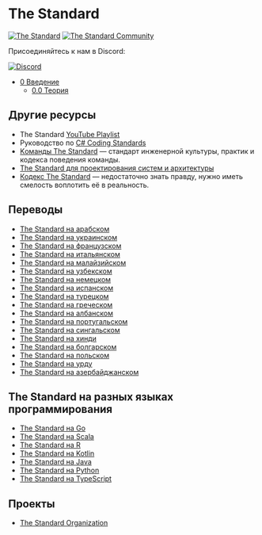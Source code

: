 # The Standard

[![The Standard](https://img.shields.io/github/v/release/hassanhabib/The-Standard?filter=v2.10.3&style=default&label=Версия%20The%20Standard&color=2ea44f)](https://github.com/hassanhabib/The-Standard)
[![The Standard Community](https://img.shields.io/discord/934130100008538142?style=default&color=%237289da&label=The%20Standard%20Сообщество&logo=Discord)](https://discord.gg/vdPZ7hS52X)

Присоединяйтесь к нам в Discord:

[![Discord](https://discord.com/api/guilds/934130100008538142/widget.png?style=banner2)](https://discord.gg/vdPZ7hS52X)

- [0 Введение](0.Введение/0.Введение.md)
  - [0.0 Теория](https://github.com/hassanhabib/The-Standard-Russian/blob/users/ZafarUrakov/documentations-the-theory/0.%D0%92%D0%B2%D0%B5%D0%B4%D0%B5%D0%BD%D0%B8%D0%B5/0.0%20%D0%A2%D0%B5%D0%BE%D1%80%D0%B8%D1%8F.md)

## Другие ресурсы
- The Standard [YouTube Playlist](https://www.youtube.com/watch?v=8PveoymxCok&list=PLan3SCnsISTQqmSTZHQbGxBmVDwQdrlub)
- Руководство по [C# Coding Standards](https://github.com/hassanhabib/CSharpCodingStandard/blob/master/Readme.md)
- [Kоманды The Standard](https://github.com/hassanhabib/The-Standard-Team/blob/main/README.md) — стандарт инженерной культуры, практик и кодекса поведения команды.
- [The Standard для проектирования систем и архитектуры](https://github.com/hassanhabib/The-Standard-Systems-Design/blob/main/README.md)
- [Кодекс The Standard](https://github.com/hassanhabib/The-Standard-Codex/blob/main/README.md) — недостаточно знать правду, нужно иметь смелость воплотить её в реальность.

## Переводы
- [The Standard на арабском](https://github.com/hassanhabib/The-Standard-Arabic)
- [The Standard на украинском](https://github.com/hassanhabib/The-Standard-Ukrainian)
- [The Standard на французском](https://github.com/hassanhabib/The-Standard-French)
- [The Standard на итальянском](https://github.com/hassanhabib/The-Standard-Italian)
- [The Standard на малайзийском](https://github.com/hassanhabib/The-Standard-Malaysian)
- [The Standard на узбекском](https://github.com/hassanhabib/The-Standard-Uzbek)
- [The Standard на немецком](https://github.com/hassanhabib/The-Standard-German)
- [The Standard на испанском](https://github.com/hassanhabib/The-Standard-Spanish)
- [The Standard на турецком](https://github.com/hassanhabib/The-Standard-Turkish)
- [The Standard на греческом](https://github.com/hassanhabib/The-Standard-Greek)
- [The Standard на албанском](https://github.com/hassanhabib/The-Standard-Albanian)
- [The Standard на португальском](https://github.com/hassanhabib/The-Standard-Portuguese)
- [The Standard на сингальском](https://github.com/hassanhabib/The-Standard-Sinhala)
- [The Standard на хинди](https://github.com/hassanhabib/The-Standard-Hindi)
- [The Standard на болгарском](https://github.com/hassanhabib/The-Standard-Bulgarian)
- [The Standard на польском](https://github.com/hassanhabib/The-Standard-Polish)
- [The Standard на урду](https://github.com/hassanhabib/The-Standard-Urdu)
- [The Standard на азербайджанском](https://github.com/hassanhabib/The-Standard-Azerbaijani)

## The Standard на разных языках программирования
- [The Standard на Go](https://github.com/hassanhabib/StandardGoLang)
- [The Standard на Scala](https://github.com/hassanhabib/StandardScala)
- [The Standard на R](https://github.com/hassanhabib/StandardR)
- [The Standard на Kotlin](https://github.com/hassanhabib/StandardKotlin)
- [The Standard на Java](https://github.com/hassanhabib/StandardJava)
- [The Standard на Python](https://github.com/hassanhabib/StandardPython)
- [The Standard на TypeScript](https://github.com/hassanhabib/Standard.Universal.TypeScript)

## Проекты
- [The Standard Organization](https://github.com/The-Standard-Organization)
